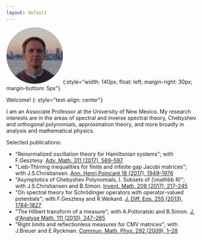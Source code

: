 ```yaml
---
layout: default
---
```


![logo](/images/logo-r.jpg){:style="width: 140px; float: left; 
margin-right: 30px; margin-bottom: 5px"} 

Welcome!
{: style="text-align: center"}

I am an Associate Professor at the University of New Mexico.
My research interests are in the areas of spectral and inverse spectral theory, Chebyshev and orthogonal polynomials, approximation theory, and more broadly in analysis and mathematical physics.

Selected publications:

- "Renormalized oscillation theory for Hamiltonian systems"; with F.Gesztesy. 
[Adv. Math. 311 (2017), 569–597](http://dx.doi.org/10.1016/j.aim.2017.03.005)
- "Lieb-Thirring inequalities for finite and infinite gap Jacobi matrices"; with J.S.Christiansen. 
[Ann. Henri Poincaré 18 (2017), 1949–1976](http://dx.doi.org/10.1007/s00023-016-0546-x)
- "Asymptotics of Chebyshev Polynomials, I. Subsets of \(\mathbb R\)"; with J.S.Christiansen and B.Simon. 
[Invent. Math. 208 (2017), 217–245](http://dx.doi.org/10.1007/s00222-016-0689-x)
- "On spectral theory for Schrödinger operators with operator-valued potentials"; with F.Gesztesy and R.Weikard. 
[J. Diff. Eqs. 255 (2013), 1784–1827](http://dx.doi.org/10.1016/j.jde.2013.05.022)
- "The Hilbert transform of a measure"; with A.Poltoratski and B.Simon. 
[J. d'Analyse Math. 111 (2010), 247–265](http://dx.doi.org/10.1007/s11854-010-0017-0)
- "Right limits and reflectionless measures for CMV matrices"; with J.Breuer and E.Ryckman. 
[Commun. Math. Phys. 292 (2009), 1–28](http://dx.doi.org/10.1007/s00220-009-0839-8)
